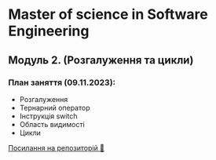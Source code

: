 # Master of science in Software Engineering

## Модуль 2. (Розгалуження та цикли)

### План заняття (09.11.2023):

- Розгалуження
- Тернарний оператор
- Інструкція switch
- Область видимості
- Цикли

[Посилання на репозиторій 🍫](https://github.com/ArtemRysich/University_2/tree/main/Lesson_2)
